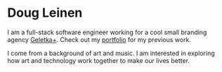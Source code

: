 # Doug Leinen

I am a full-stack software engineer working for a cool small branding agency [Geletka+](https://geletkaplus.com/). Check out my [portfolio](https://dougleinen.com) for my previous work.

I come from a background of art and music. I am interested in exploring how art and technology work together to make our lives better. 
